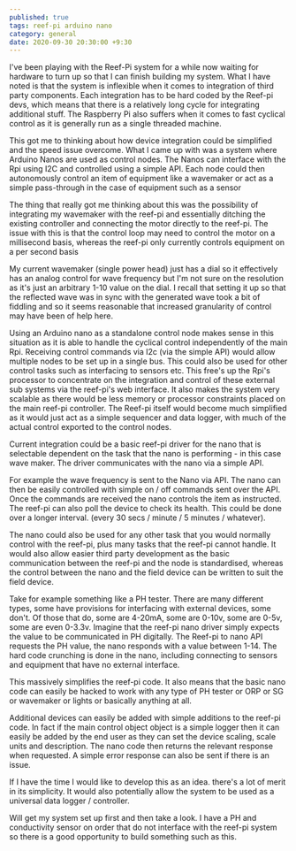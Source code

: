 ```yaml
---
published: true
tags: reef-pi arduino nano
category: general
date: 2020-09-30 20:30:00 +9:30
---
```

I've been playing with the Reef-Pi system for a while now waiting for hardware to turn up so that I can finish building my system. What I have noted is that the system is inflexible when it comes to integration of third party components. Each integration has to be hard coded by the Reef-pi devs, which means that there is a relatively long cycle for integrating additional stuff. The Raspberry Pi also suffers when it comes to fast cyclical control as it is generally run as a single threaded machine.

This got me to thinking about how device integration could be simplified and the speed issue overcome. What I came up with was a system where Arduino Nanos are used as control nodes. The Nanos can interface with the Rpi using I2C and controlled using a simple API. Each node could then autonomously control an item of equipment like a wavemaker or act as a simple pass-through in the case of equipment such as a sensor

The thing that really got me thinking about this was the possibility of integrating my wavemaker with the reef-pi and essentially ditching the existing controller and connecting the motor directly to the reef-pi. The issue with this is that the control loop may need to control the motor on a millisecond basis, whereas the reef-pi only currently controls equipment on a per second basis 

My current wavemaker (single power head) just has a dial so it effectively has an analog control for wave frequency but I'm not sure on the resolution as it's just an arbitrary 1-10 value on the dial. I recall that setting it up so that the reflected wave was in sync with the generated wave took a bit of fiddling and so it seems reasonable that increased granularity of control may have been of help here. 

Using an Arduino nano as a standalone control node makes sense in this situation as it is able to handle the cyclical control independently of the main Rpi. Receiving control commands via I2c (via the simple API) would allow multiple nodes to be set up in a single bus. This could also be used for other control tasks such as interfacing to sensors etc. This free's up the Rpi's processor to concentrate on the integration and control of these external sub systems via the reef-pi's web interface. It also makes the system very scalable as there would be less memory or processor constraints placed on the main reef-pi controller. The Reef-pi itself would become much simplified as it would just act as a simple sequencer and data logger, with much  of the actual control exported to the control nodes.

Current integration could be a basic reef-pi driver for the nano that is selectable dependent on the task that the nano is performing - in this case wave maker. The driver communicates with the nano via a simple API. 

For example the wave frequency is sent to the Nano via API. The nano can then be easily controlled with simple on / off commands sent over the API. Once the commands are received the nano controls the item as instructed. The reef-pi can also poll the device to check its health. This could be done over a longer interval. (every 30 secs / minute / 5 minutes / whatever).

The nano could also be used for any other task that you would normally control with the reef-pi, plus many tasks that the reef-pi cannot handle. It would also allow easier third party development as the basic communication between the reef-pi and the node is standardised, whereas the control between the nano and the field device can be written to suit the field device.

Take for example something like a PH tester. There are many different types, some have provisions for interfacing with external devices, some don't. Of those that do, some are 4-20mA, some are 0-10v, some are 0-5v, some are even 0-3.3v. Imagine that the reef-pi nano driver simply expects the value to be communicated in PH digitally. The Reef-pi to nano API requests the PH value, the nano responds with a value between 1-14. The hard code crunching is done in the nano, including connecting to sensors and equipment that have no external interface. 

This massively simplifies the reef-pi code. It also means that the basic nano code can easily be hacked to work with any type of PH tester or ORP or SG or wavemaker or lights or basically anything at all.

Additional devices can easily be added with simple additions to the reef-pi code. In fact if the main control object object is a simple logger then it can easily be added by the end user as they can set the device scaling, scale units and description. The nano code then returns the relevant response when requested. A simple error response can also be sent if there is an issue.

If I have the time I would like to develop this as an idea. there's a lot of merit in its simplicity. It would also potentially allow the system to be used as a universal data logger / controller.

Will get my system set up first and then take a look. I have a PH and conductivity sensor on order that do not interface with the reef-pi system so there is a good opportunity to build something such as this.